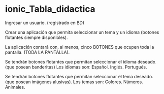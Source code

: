 ﻿# ionic_Tabla_didactica
Ingresar un usuario. (registrado en BD)

Crear una aplicación que permita seleccionar un tema y un idioma (botones flotantes siempre disponibles).

La aplicación contará con, al menos, cinco BOTONES que ocupen toda la pantalla. (TODA LA PANTALLA).

Se tendrán botones flotantes que permitan seleccionar el idioma deseado. (que posean banderitas)
Los idiomas son:
Español.
Inglés.
Portugués.

Se tendrán botones flotantes que permitan seleccionar el tema deseado. (que posean imágenes alusivas).
Los temas son:
Colores.
Números.
Animales.
